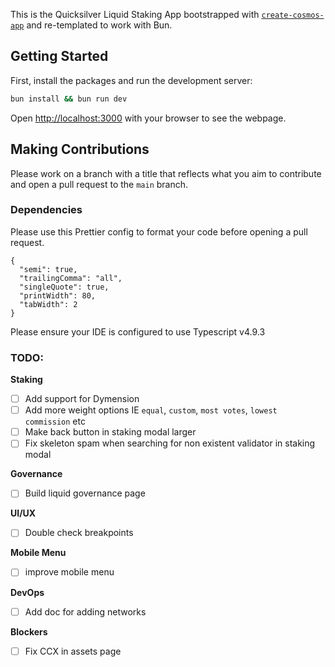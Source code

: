 This is the Quicksilver Liquid Staking App bootstrapped with [`create-cosmos-app`](https://github.com/cosmology-tech/create-cosmos-app) and re-templated to work with Bun.

## Getting Started

First, install the packages and run the development server:

```bash
bun install && bun run dev
```

Open [http://localhost:3000](http://localhost:3000) with your browser to see the webpage.

## Making Contributions

Please work on a branch with a title that reflects what you aim to contribute and open a pull request to the `main` branch.

### Dependencies

Please use this Prettier config to format your code before opening a pull request.

```
{
  "semi": true,
  "trailingComma": "all",
  "singleQuote": true,
  "printWidth": 80,
  "tabWidth": 2
}

```

Please ensure your IDE is configured to use Typescript v4.9.3

### TODO:

**Staking**

- [ ] Add support for Dymension
- [ ] Add more weight options IE `equal`, `custom`, `most votes`, `lowest commission` etc
- [ ] Make back button in staking modal larger
- [ ] Fix skeleton spam when searching for non existent validator in staking modal

**Governance**

- [ ] Build liquid governance page

**UI/UX**

- [ ] Double check breakpoints

**Mobile Menu**

- [ ] improve mobile menu

**DevOps**

- [ ] Add doc for adding networks

**Blockers**

- [ ] Fix CCX in assets page

